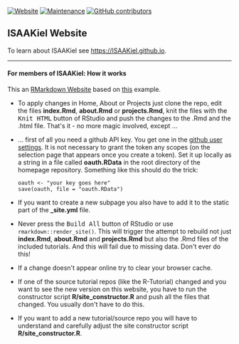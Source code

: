 [![Website](https://img.shields.io/website/https/isaakiel.github.io.svg?maxAge=2592000)](https://isaakiel.github.io/)  [![Maintenance](https://img.shields.io/maintenance/yes/2017.svg?maxAge=2592000)](https://github.com/ISAAKiel/ISAAKiel.github.io) [![GitHub contributors](https://img.shields.io/github/contributors/ISAAKiel/ISAAKiel.github.io.svg?maxAge=2592000)](https://github.com/ISAAKiel/ISAAKiel.github.io)

## ISAAKiel Website

To learn about ISAAKiel see https://ISAAKiel.github.io. 

***

#### For members of ISAAKiel: **How it works** 

This an [RMarkdown Website](http://rmarkdown.rstudio.com/rmarkdown_websites.html) based on [this](https://github.com/rstudio/rmarkdown-website) example.

- To apply changes in Home, About or Projects just clone the repo, edit the files **index.Rmd**, **about.Rmd** or **projects.Rmd**, knit the files with the <kbd>Knit HTML</kbd> button of RStudio and push the changes to the .Rmd and the .html file. That's it - no more magic involved, except ...

- ... first of all you need a github API key. You get one in the [github user settings](https://help.github.com/articles/creating-an-access-token-for-command-line-use/). It is not necessary to grant the token any scopes (on the selection page that appears once you create a token). Set it up locally as a string in a file called **oauth.RData** in the root directory of the homepage repository. Something like this should do the trick: 
    
    ```{r}
    oauth <- "your key goes here"    
    save(oauth, file = "oauth.RData")
    ```

- If you want to create a new subpage you also have to add it to the static part of the **_site.yml** file.

- Never press the <kbd>Build All</kbd> button of RStudio or use `rmarkdown::render_site()`. This will trigger the attempt to rebuild not just **index.Rmd**, **about.Rmd** and **projects.Rmd** but also the .Rmd files of the included tutorials. And this will fail due to missing data. Don't ever do this!

- If a change doesn't appear online try to clear your browser cache.

- If one of the source tutorial repos (like the R-Tutorial) changed and you want to see the new version on this website, you have to run the constructor script **R/site_constructor.R** and push all the files that changed. You usually don't have to do this. 

- If you want to add a new tutorial/source repo you will have to understand and carefully adjust the site constructor script **R/site_constructor.R**. 
